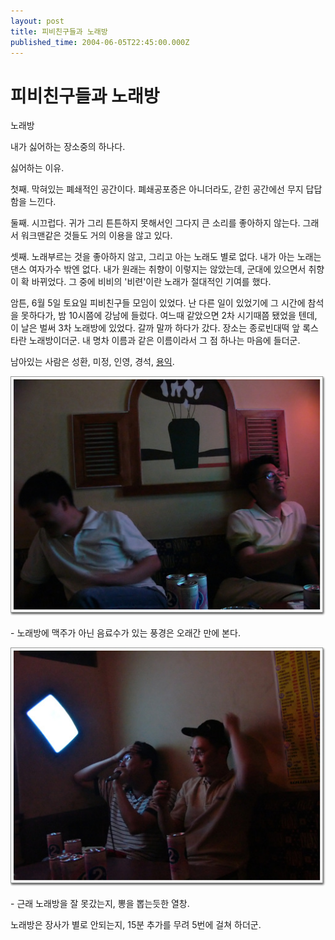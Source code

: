```yaml
---
layout: post
title: 피비친구들과 노래방
published_time: 2004-06-05T22:45:00.000Z
---
```


# 피비친구들과 노래방


노래방

내가 싫어하는 장소중의 하나다.

싫어하는 이유.

첫째. 막혀있는 폐쇄적인 공간이다. 폐쇄공포증은 아니더라도, 갇힌 공간에선 무지 답답함을 느낀다.

둘째. 시끄럽다. 귀가 그리 튼튼하지 못해서인 그다지 큰 소리를 좋아하지 않는다. 그래서 워크맨같은 것들도 거의 이용을 않고 있다.

셋째. 노래부르는 것을 좋아하지 않고, 그리고 아는 노래도 별로 없다. 내가 아는 노래는 댄스 여자가수 밖엔 없다. 내가 원래는 취향이 이렇지는 않았는데, 군대에 있으면서 취향이 확 바뀌었다. 그 중에 비비의 '비련'이란 노래가 절대적인 기여를 했다.

암튼, 6월 5일 토요일 피비친구들 모임이 있었다. 난 다른 일이 있었기에 그 시간에 참석을 못하다가, 밤 10시쯤에 강남에 들렀다. 여느때 같았으면 2차 시기때쯤 됐었을 텐데, 이 날은 벌써 3차 노래방에 있었다. 갈까 말까 하다가 갔다. 장소는 종로빈대떡 앞 록스타란 노래방이더군. 내 명차 이름과 같은 이름이라서 그 점 하나는 마음에 들더군.

남아있는 사람은 성환, 미정, 인영, 경석, [용익](http://minihp.cyworld.nate.com/pims/main/pims_main4.asp?tid=20244656&domain=&cast=&dpop=&productseq=&gift_preview=&thema=&codi=&preview_effect=&preview_effect_cd=&seq=&urlstr=&urlstrsub=&send_seq=&back=&item_seq=&act=&Nyearmon=&board_no=&choco=&product_type=&mana_type=).

![](../pds/200902/04/80/a0109780_4989792d9ca12.jpg)

\- 노래방에 맥주가 아닌 음료수가 있는 풍경은 오래간 만에 본다.

![](../pds/200902/04/80/a0109780_4989792dab12c.jpg)

\- 근래 노래방을 잘 못갔는지, 뽕을 뽑는듯한 열창.

노래방은 장사가 별로 안되는지, 15분 추가를 무려 5번에 걸쳐 하더군.

